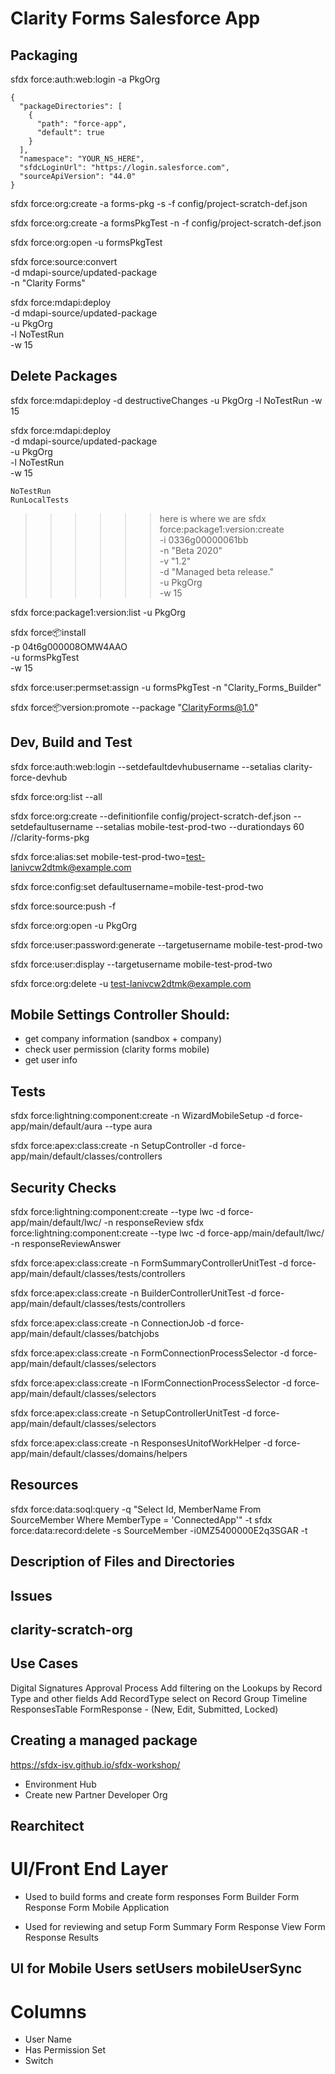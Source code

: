 # Clarity Forms Salesforce App

## Packaging
sfdx force:auth:web:login -a PkgOrg

```
{
  "packageDirectories": [
    {
      "path": "force-app",
      "default": true
    }
  ],
  "namespace": "YOUR_NS_HERE",
  "sfdcLoginUrl": "https://login.salesforce.com",
  "sourceApiVersion": "44.0"
}
```

sfdx force:org:create -a forms-pkg -s -f config/project-scratch-def.json

sfdx force:org:create -a formsPkgTest -n -f config/project-scratch-def.json

sfdx force:org:open -u formsPkgTest

sfdx force:source:convert \
    -d mdapi-source/updated-package \
    -n "Clarity Forms"

sfdx force:mdapi:deploy \
    -d mdapi-source/updated-package \
    -u PkgOrg \
    -l NoTestRun \
    -w 15

## Delete Packages

sfdx force:mdapi:deploy -d destructiveChanges -u PkgOrg -l NoTestRun -w 15

sfdx force:mdapi:deploy \
    -d mdapi-source/updated-package \
    -u PkgOrg \
    -l NoTestRun \
    -w 15

    NoTestRun
    RunLocalTests

>>>>>> here is where we are
sfdx force:package1:version:create \
    -i 0336g00000061bb \
    -n "Beta 2020" \
    -v "1.2" \
    -d "Managed beta release." \
    -u PkgOrg \
    -w 15

sfdx force:package1:version:list -u PkgOrg

sfdx force:package:install \
    -p 04t6g000008OMW4AAO \
    -u formsPkgTest \
    -w 15

sfdx force:user:permset:assign -u formsPkgTest -n "Clarity_Forms_Builder"

sfdx force:package:version:promote --package "ClarityForms@1.0"

## Dev, Build and Test
sfdx force:auth:web:login --setdefaultdevhubusername --setalias clarity-force-devhub

sfdx force:org:list --all

sfdx force:org:create --definitionfile config/project-scratch-def.json --setdefaultusername --setalias mobile-test-prod-two --durationdays 60 //clarity-forms-pkg

sfdx force:alias:set mobile-test-prod-two=test-lanivcw2dtmk@example.com

sfdx force:config:set defaultusername=mobile-test-prod-two

sfdx force:source:push -f

sfdx force:org:open -u PkgOrg

sfdx force:user:password:generate --targetusername mobile-test-prod-two

sfdx force:user:display --targetusername mobile-test-prod-two

sfdx force:org:delete -u test-lanivcw2dtmk@example.com

## Mobile Settings Controller Should:

- get company information (sandbox + company)
- check user permission (clarity forms mobile)
- get user info 

## Tests

sfdx force:lightning:component:create -n WizardMobileSetup -d force-app/main/default/aura --type aura

sfdx force:apex:class:create -n SetupController -d force-app/main/default/classes/controllers

## Security Checks 

sfdx force:lightning:component:create --type lwc -d force-app/main/default/lwc/ -n responseReview
sfdx force:lightning:component:create --type lwc -d force-app/main/default/lwc/ -n responseReviewAnswer

sfdx force:apex:class:create -n FormSummaryControllerUnitTest -d force-app/main/default/classes/tests/controllers

sfdx force:apex:class:create -n BuilderControllerUnitTest -d force-app/main/default/classes/tests/controllers

sfdx force:apex:class:create -n ConnectionJob -d force-app/main/default/classes/batchjobs

sfdx force:apex:class:create -n FormConnectionProcessSelector -d force-app/main/default/classes/selectors

sfdx force:apex:class:create -n IFormConnectionProcessSelector -d force-app/main/default/classes/selectors

sfdx force:apex:class:create -n SetupControllerUnitTest -d force-app/main/default/classes/selectors

sfdx force:apex:class:create -n ResponsesUnitofWorkHelper -d force-app/main/default/classes/domains/helpers

## Resources

sfdx force:data:soql:query -q "Select Id, MemberName From SourceMember Where MemberType = 'ConnectedApp'" -t
sfdx force:data:record:delete -s SourceMember -i0MZ5400000E2q3SGAR -t

## Description of Files and Directories


## Issues


## clarity-scratch-org 

## Use Cases
Digital Signatures Approval Process
Add filtering on the Lookups by Record Type and other fields
Add RecordType select on Record Group
Timeline
ResponsesTable
FormResponse - (New, Edit, Submitted, Locked)

## Creating a managed package

https://sfdx-isv.github.io/sfdx-workshop/

- Environment Hub
- Create new Partner Developer Org


## Rearchitect 

# UI/Front End Layer

- Used to build forms and create form responses
Form Builder
Form Response 
Form Mobile Application 

- Used for reviewing and setup
Form Summary 
Form Response View
Form Response Results

## UI for Mobile Users setUsers mobileUserSync

# Columns
- User Name
- Has Permission Set 
- Switch 
